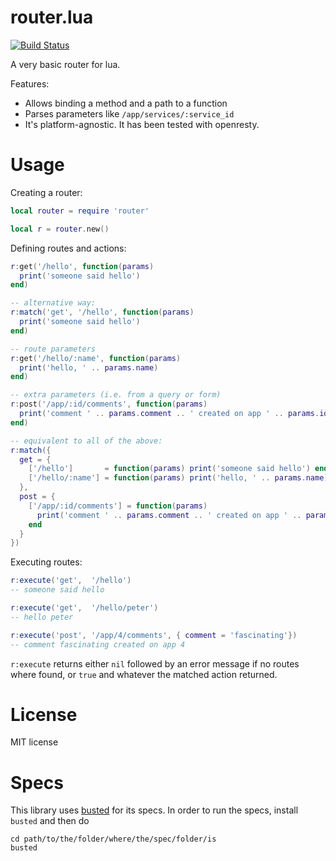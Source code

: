 router.lua
==========

[![Build Status](https://travis-ci.org/kikito/router.lua.svg)](https://travis-ci.org/kikito/router.lua)

A very basic router for lua.

Features:

* Allows binding a method and a path to a function
* Parses parameters like `/app/services/:service_id`
* It's platform-agnostic. It has been tested with openresty.

Usage
=====

Creating a router:

``` lua
local router = require 'router'

local r = router.new()
```

Defining routes and actions:

``` lua
r:get('/hello', function(params)
  print('someone said hello')
end)

-- alternative way:
r:match('get', '/hello', function(params)
  print('someone said hello')
end)

-- route parameters
r:get('/hello/:name', function(params)
  print('hello, ' .. params.name)
end)

-- extra parameters (i.e. from a query or form)
r:post('/app/:id/comments', function(params)
  print('comment ' .. params.comment .. ' created on app ' .. params.id)
end)

-- equivalent to all of the above:
r:match({
  get = {
    ['/hello']       = function(params) print('someone said hello') end,
    ['/hello/:name'] = function(params) print('hello, ' .. params.name) end
  },
  post = {
    ['/app/:id/comments'] = function(params)
      print('comment ' .. params.comment .. ' created on app ' .. params.id)
    end
  }
})

```

Executing routes:

``` lua
r:execute('get',  '/hello')
-- someone said hello

r:execute('get',  '/hello/peter')
-- hello peter

r:execute('post', '/app/4/comments', { comment = 'fascinating'})
-- comment fascinating created on app 4
```

`r:execute` returns either `nil` followed by an error message if no routes where found, or `true` and
whatever the matched action returned.

License
=======

MIT license

Specs
=====

This library uses [busted](http://olivinelabs.com/busted) for its specs. In order to run the specs, install `busted` and then do

    cd path/to/the/folder/where/the/spec/folder/is
    busted
